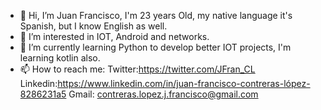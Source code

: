 - 👋 Hi, I’m Juan Francisco, I'm 23 years Old, my native language it's Spanish, but I know English as well.
- 👀 I’m interested in IOT, Android and networks.
- 🌱 I’m currently learning Python to develop better IOT projects, I'm learning kotlin also.
- 📫 How to reach me: Twitter:https://twitter.com/JFran_CL Linkedin:https://www.linkedin.com/in/juan-francisco-contreras-lópez-8286231a5 Gmail: contreras.lopez.j.francisco@gmail.com

<!---
JFranCL/JFranCL is a ✨ special ✨ repository because its `README.md` (this file) appears on your GitHub profile.
You can click the Preview link to take a look at your changes.
--->
